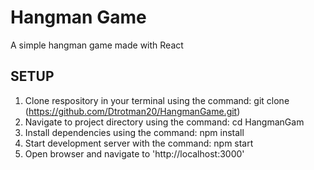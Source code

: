 # Hangman Game
 A simple hangman game made with React

## SETUP
1. Clone respository in your terminal using the command: git clone (https://github.com/Dtrotman20/HangmanGame.git)
2. Navigate to project directory using the command: cd HangmanGam
3. Install dependencies using the command: npm install
4. Start development server with the command: npm start
5. Open browser and navigate to 'http://localhost:3000'
